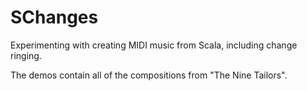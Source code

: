 # SChanges

Experimenting with creating MIDI music from Scala, including change ringing.

The demos contain all of the compositions from "The Nine Tailors".